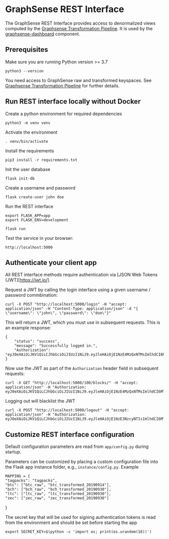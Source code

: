 # GraphSense REST Interface

The GraphSense REST Interface provides access to denormalized views computed
by the [Graphsense Transformation Pipeline][graphsense-transformation].
It is used by the [graphsense-dashboard][graphsense-dashboard] component.

## Prerequisites

Make sure you are running Python version >= 3.7

    python3 --version

You need access to GraphSense raw and transformed keyspaces. See [Graphsense Transformation Pipeline][graphsense-transformation] for further details.

## Run REST interface locally without Docker

Create a python environment for required dependencies

    python3 -m venv venv

Activate the environment

    . venv/bin/activate

Install the requirements

    pip3 install -r requirements.txt

Init the user database

    flask init-db

Create a username and password

    flask create-user john doe

Run the REST interface

    export FLASK_APP=app
    export FLASK_ENV=development

    flask run

Test the service in your browser:

    http://localhost:5000

## Authenticate your client app

All REST interface methods require authentication via [JSON Web Tokens (JWT][https://jwt.io/].

Request a JWT by calling the login interface using a given username / password commbination:

    curl -X POST "http://localhost:5000/login" -H "accept: application/json" -H "Content-Type: application/json" -d "{ \"username\": \"john\", \"password\": \"doe\"}"

This will return a JWT, which you must use in subsequent requests. This is an example response:

    {
        "status": "success",
        "message": "Successfully logged in.",
        "Authorization": "eyJ0eXAiOiJKV1QiLCJhbGciOiJIUzI1NiJ9.eyJleHAiOjE1NzE4MzQxNTMsImlhdCI6MTU3MTc0Nzc0OCwic3ViIjoiam9obiJ9.TxYnzE09A0BYfowvK4K5Zds6uyDJ_UrXkwF3NKqqvvA"
    }

Now use the JWT as part of the `Authorization` header field in subsequent requests:

    curl -X GET "http://localhost:5000/100/blocks/" -H "accept: application/json" -H "Authorization: eyJ0eXAiOiJKV1QiLCJhbGciOiJIUzI1NiJ9.eyJleHAiOjE1NzE4MzQxNTMsImlhdCI6MTU3MTc0Nzc0OCwic3ViIjoiam9obiJ9.TxYnzE09A0BYfowvK4K5Zds6uyDJ_UrXkwF3NKqqvvA"    

Logging out will blacklist the JWT

    curl -X POST "http://localhost:5000/logout" -H "accept: application/json" -H "Authorization: eyJ0eXAiOiJKV1QiLCJhbGciOiJIUzI1NiJ9.eyJleHAiOjE1NzE3NzcyNTIsImlhdCI6MTU3MTY5MDg0Nywic3ViIjoic3RyaW5nIn0.muFr5f6vJEjh9NGwkXyxWgH3B0GuVkzxcu8fBgsKwdM"

## Customize REST interface configuration

Default configuration parameters are read from `app/config.py` during startup.

Parameters can be customized by placing a custom configuration file into the Flask app instance folder, e.g., `instance/config.py`. Example

    MAPPING = {
    "tagpacks": "tagpacks",
    "btc": ["btc_raw", "btc_transformed_20190914"],
    "bch": ["bch_raw", "bch_transformed_20190930"],
    "ltc": ["ltc_raw", "ltc_transformed_20190930"],
    "zec": ["zec_raw", "zec_transformed_20190930"]
}

The secret key that will be used for signing authentication tokens is read from the environment and
should be set before starting the app

    export SECRET_KEY=$(python -c 'import os; print(os.urandom(16))')


[graphsense-blocksci]: https://github.com/graphsense/graphsense-blocksci
[graphsense-transformation]: https://github.com/graphsense/graphsense-transformation
[graphsense-dashboard]: https://github.com/graphsense/graphsense-dashboard
[docker]: https://docs.docker.com/install
